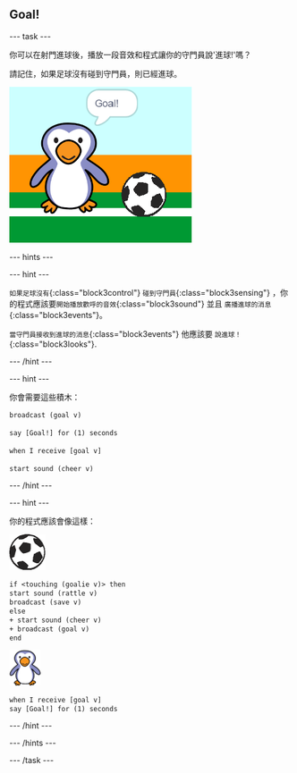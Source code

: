 ## Goal!

--- task ---

你可以在射門進球後，播放一段音效和程式讓你的守門員說'進球!'嗎？

請記住，如果足球沒有碰到守門員，則已經進球。

![截圖](images/goalie-goal-test.png)

--- hints ---

--- hint ---

`如果足球沒有`{:class="block3control"} `碰到守門員`{:class="block3sensing"} ，你的程式應該要`開始播放歡呼的音效`{:class="block3sound"} 並且 `廣播進球的消息`{:class="block3events"}。

`當守門員接收到進球的消息`{:class="block3events"} 他應該要 `說進球！`{:class="block3looks"}.

--- /hint ---

--- hint ---

你會需要這些積木：

```blocks3
broadcast (goal v)

say [Goal!] for (1) seconds

when I receive [goal v]

start sound (cheer v)
```

--- /hint ---

--- hint ---

你的程式應該會像這樣：

![足球角色](images/football-sprite.png)

```blocks3
if <touching (goalie v)> then
start sound (rattle v)
broadcast (save v)
else
+ start sound (cheer v)
+ broadcast (goal v)
end
```

![守門員角色](images/goalie-sprite.png)

```blocks3
when I receive [goal v]
say [Goal!] for (1) seconds
```

--- /hint ---



--- /hints ---


--- /task ---
